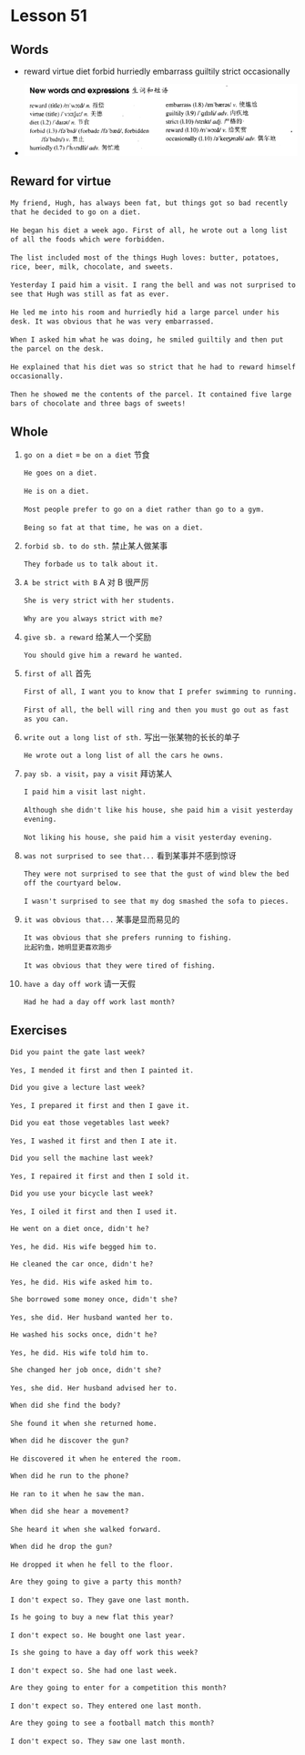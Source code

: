 # Lesson 51

## Words

- reward virtue diet forbid hurriedly embarrass guiltily strict occasionally

- ![Words](../../../Images/Part2/06/words-51.png)

## Reward for virtue

```
My friend, Hugh, has always been fat, but things got so bad recently that he decided to go on a diet.

He began his diet a week ago. First of all, he wrote out a long list of all the foods which were forbidden.

The list included most of the things Hugh loves: butter, potatoes, rice, beer, milk, chocolate, and sweets.

Yesterday I paid him a visit. I rang the bell and was not surprised to see that Hugh was still as fat as ever.

He led me into his room and hurriedly hid a large parcel under his desk. It was obvious that he was very embarrassed.

When I asked him what he was doing, he smiled guiltily and then put the parcel on the desk.

He explained that his diet was so strict that he had to reward himself occasionally.

Then he showed me the contents of the parcel. It contained five large bars of chocolate and three bags of sweets!
```

## Whole

1. `go on a diet` = `be on a diet` 节食

   ```
   He goes on a diet.

   He is on a diet.

   Most people prefer to go on a diet rather than go to a gym.

   Being so fat at that time, he was on a diet.
   ```

2. `forbid sb. to do sth.` 禁止某人做某事

   ```
   They forbade us to talk about it.
   ```

3. `A be strict with B` A 对 B 很严厉

   ```
   She is very strict with her students.

   Why are you always strict with me?
   ```

4. `give sb. a reward` 给某人一个奖励

   ```
   You should give him a reward he wanted.
   ```

5. `first of all` 首先

   ```
   First of all, I want you to know that I prefer swimming to running.

   First of all, the bell will ring and then you must go out as fast as you can.
   ```

6. `write out a long list of sth.` 写出一张某物的长长的单子

   ```
   He wrote out a long list of all the cars he owns.
   ```

7. `pay sb. a visit`，`pay a visit` 拜访某人

   ```
   I paid him a visit last night.

   Although she didn't like his house, she paid him a visit yesterday evening.

   Not liking his house, she paid him a visit yesterday evening.
   ```

8. `was not surprised to see that...` 看到某事并不感到惊讶

   ```
   They were not surprised to see that the gust of wind blew the bed off the courtyard below.

   I wasn't surprised to see that my dog smashed the sofa to pieces.
   ```

9. `it was obvious that...` 某事是显而易见的

   ```
   It was obvious that she prefers running to fishing.
   比起钓鱼，她明显更喜欢跑步

   It was obvious that they were tired of fishing.
   ```

10. `have a day off work` 请一天假

    ```
    Had he had a day off work last month?
    ```

## Exercises

```
Did you paint the gate last week?

Yes, I mended it first and then I painted it.
```

```
Did you give a lecture last week?

Yes, I prepared it first and then I gave it.
```

```
Did you eat those vegetables last week?

Yes, I washed it first and then I ate it.
```

```
Did you sell the machine last week?

Yes, I repaired it first and then I sold it.
```

```
Did you use your bicycle last week?

Yes, I oiled it first and then I used it.
```

```
He went on a diet once, didn't he?

Yes, he did. His wife begged him to.
```

```
He cleaned the car once, didn't he?

Yes, he did. His wife asked him to.
```

```
She borrowed some money once, didn't she?

Yes, she did. Her husband wanted her to.
```

```
He washed his socks once, didn't he?

Yes, he did. His wife told him to.
```

```
She changed her job once, didn't she?

Yes, she did. Her husband advised her to.
```

```
When did she find the body?

She found it when she returned home.
```

```
When did he discover the gun?

He discovered it when he entered the room.
```

```
When did he run to the phone?

He ran to it when he saw the man.
```

```
When did she hear a movement?

She heard it when she walked forward.
```

```
When did he drop the gun?

He dropped it when he fell to the floor.
```

```
Are they going to give a party this month?

I don't expect so. They gave one last month.
```

```
Is he going to buy a new flat this year?

I don't expect so. He bought one last year.
```

```
Is she going to have a day off work this week?

I don't expect so. She had one last week.
```

```
Are they going to enter for a competition this month?

I don't expect so. They entered one last month.
```

```
Are they going to see a football match this month?

I don't expect so. They saw one last month.
```
